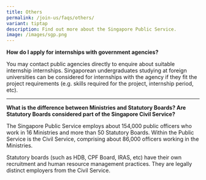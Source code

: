 ```yaml
---
title: Others
permalink: /join-us/faqs/others/
variant: tiptap
description: Find out more about the Singapore Public Service.
image: /images/sgp.png
---
```

<p><strong>How do I apply for internships with government agencies?</strong>
</p>
<p>You may contact public agencies directly to enquire about suitable internship
internships. Singaporean undergraduates studying at foreign universities
can be considered for internships with the agency if they fit the project
requirements (e.g. skills required for the project, internship period,
etc).</p>
<hr>
<p><strong>What is the difference between Ministries and Statutory Boards? Are Statutory Boards considered part of the Singapore Civil Service?</strong>
</p>
<p>The Singapore Public Service employs about 154,000 public officers who
work in 16 Ministries and more than 50 Statutory Boards. Within the Public
Service is the Civil Service, comprising about 86,000 officers working
in the Ministries.</p>
<p>Statutory boards (such as HDB, CPF Board, IRAS, etc) have their own recruitment
and human resource management practices. They are legally distinct employers
from the Civil Service.</p>